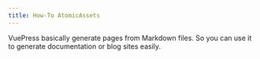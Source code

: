```yaml
---
title: How-To AtomicAssets
---
```


VuePress basically generate pages from Markdown files. So you can use it to generate documentation or blog sites easily.

